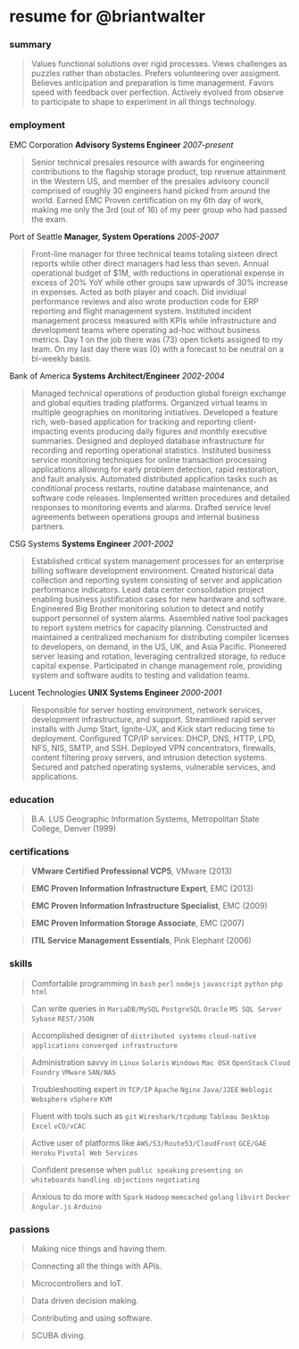 # resume for @briantwalter

### summary
> Values functional solutions over rigid processes.  Views challenges as puzzles rather than obstacles.  Prefers volunteering over assigment.  Believes anticipation and preparation is time management.  Favors speed with feedback over perfection.  Actively evolved from observe to participate to shape to experiment in all things technology.

### employment
EMC Corporation **Advisory Systems Engineer** *2007-present*
> Senior technical presales resource with awards for engineering contributions to the flagship storage product, top revenue attainment in the Western US, and member of the presales advisory council comprised of roughly 30 engineers hand picked from around the world.  Earned EMC Proven certification on my 6th day of work, making me only the 3rd (out of 16) of my peer group who had passed the exam.

Port of Seattle **Manager, System Operations** *2005-2007*
> Front-line manager for three technical teams totaling sixteen direct reports while other direct managers had less than seven.  Annual operational budget of $1M, with reductions in operational expense in excess of 20% YoY while other groups saw upwards of 30% increase in expenses.  Acted as both player and coach.  Did invidiual performance reviews and also wrote production code for ERP reporting and flight management system.  Instituted incident management process measured with KPIs while infrastructure and development teams where operating ad-hoc without business metrics.  Day 1 on the job there was (73) open tickets assigned to my team.  On my last day there was (0) with a forecast to be neutral on a bi-weekly basis.

Bank of America **Systems Architect/Engineer** *2002-2004*
> Managed technical operations of production global foreign exchange and global equities trading platforms. Organized virtual teams in multiple geographies on monitoring initiatives. Developed a feature rich, web-based application for tracking and reporting client-impacting events producing daily figures and monthly executive summaries. Designed and deployed database infrastructure for recording and reporting operational statistics. Instituted business service monitoring techniques for online transaction processing applications allowing for early problem detection, rapid restoration, and fault analysis. Automated distributed application tasks such as conditional process restarts, routine database maintenance, and software code releases. Implemented written procedures and detailed responses to monitoring events and alarms. Drafted service level agreements between operations groups and internal business partners.

CSG Systems **Systems Engineer** *2001-2002*
> Established critical system management processes for an enterprise billing software development environment. Created historical data collection and reporting system consisting of server and application performance indicators. Lead data center consolidation project enabling business justification cases for new hardware and software. Engineered Big Brother monitoring solution to detect and notify support personnel of system alarms. Assembled native tool packages to report system metrics for capacity planning. Constructed and maintained a centralized mechanism for distributing compiler licenses to developers, on demand, in the US, UK, and Asia Pacific. Pioneered server leasing and rotation, leveraging centralized storage, to reduce capital expense. Participated in change management role, providing system and software audits to testing and validation teams.

Lucent Technologies **UNIX Systems Engineer** *2000-2001*
> Responsible for server hosting environment, network services, development infrastructure, and support. Streamlined rapid server installs with Jump Start, Ignite-UX, and Kick start reducing time to deployment. Configured TCP/IP services: DHCP, DNS, HTTP, LPD, NFS, NIS, SMTP, and SSH. Deployed VPN concentrators, firewalls, content filtering proxy servers, and intrusion detection systems. Secured and patched operating systems, vulnerable services, and applications.

### education
> B.A. LUS Geographic Information Systems, Metropolitan State College, Denver (1999)

### certifications
> **VMware Certified Professional VCP5**, VMware  (2013)

> **EMC Proven Information Infrastructure Expert**, EMC (2013)

> **EMC Proven Information Infrastructure Specialist**, EMC (2009)

> **EMC Proven Information Storage Associate**, EMC (2007)

> **ITIL Service Management Essentials**, Pink Elephant (2006)

### skills
> Comfortable programming in `bash` `perl` `nodejs` `javascript` `python` `php` `html`

> Can write queries in `MariaDB/MySQL` `PostgreSQL` `Oracle` `MS SQL Server` `Sybase` `REST/JSON`

> Accomplished designer of `distributed systems` `cloud-native applications` `converged infrastructure`

> Administration savvy in `Linux` `Solaris` `Windows` `Mac OSX` `OpenStack` `Cloud Foundry` `VMware` `SAN/NAS`

> Troubleshooting expert in `TCP/IP` `Apache` `Nginx` `Java/J2EE` `Weblogic` `Websphere` `vSphere` `KVM`

> Fluent with tools such as `git` `Wireshark/tcpdump` `Tableau Desktop` `Excel` `vCO/vCAC` 

> Active user of platforms like `AWS/S3/Route53/CloudFront` `GCE/GAE` `Heroku` `Pivotal Web Services`

> Confident presense when `public speaking` `presenting on whiteboards` `handling objections` `negotiating`

> Anxious to do more with `Spark` `Hadoop` `memcached` `golang` `libvirt` `Docker` `Angular.js` `Arduino`

### passions
> Making nice things and having them.

> Connecting all the things with APIs.

> Microcontrollers and IoT.

> Data driven decision making.

> Contributing and using software.

> SCUBA diving.
